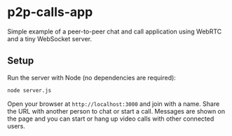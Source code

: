 # p2p-calls-app

Simple example of a peer-to-peer chat and call application using WebRTC and a tiny WebSocket server.

## Setup

Run the server with Node (no dependencies are required):

```bash
node server.js
```

Open your browser at `http://localhost:3000` and join with a name. Share the URL with another person to chat or start a call.
Messages are shown on the page and you can start or hang up video calls with other connected users.

